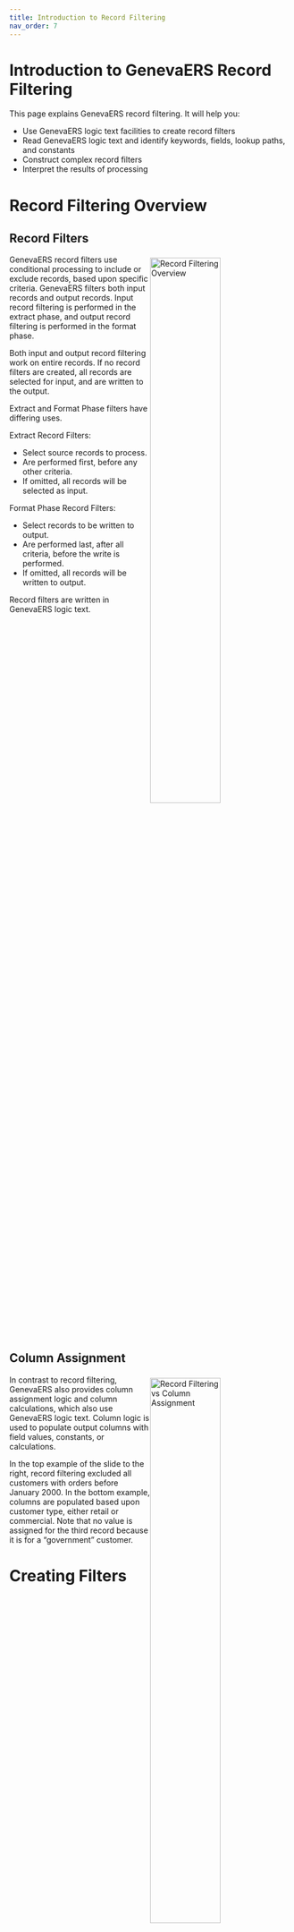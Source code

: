 ```yaml
---
title: Introduction to Record Filtering
nav_order: 7
---
```


# Introduction to GenevaERS Record Filtering

This page explains GenevaERS record filtering.  It will help you:
- Use GenevaERS logic text facilities to create record filters
- Read GenevaERS logic text and identify keywords, fields, lookup paths, and constants
- Construct complex record filters
- Interpret the results of processing

# Record Filtering Overview
## Record Filters
<div style="clear: right" > <img style="float: right;" width="50%" vspace="5" alt="Record Filtering Overview" src=images/Module6-Record_Filtering/Module6_Slide3.jpeg title="Record Filtering Overview"/>

GenevaERS record filters use conditional processing to include or exclude records, based upon specific criteria. GenevaERS filters both input records and output records. Input record filtering is performed in the extract phase, and output record filtering is performed in the format phase. 

Both input and output record filtering work on entire records. If no record filters are created, all records are selected for input, and are written to the output.

Extract and Format Phase filters have differing uses. 

Extract Record Filters: 
- Select source records to process.
- Are performed first, before any other criteria.
- If omitted, all records will be selected as input.

Format Phase Record Filters: 
- Select records to be written to output.
- Are performed last, after all criteria, before the write is performed.
- If omitted, all records will be written to output.

Record filters are written in GenevaERS logic text.

<div style="clear: right" > 

## Column Assignment

<img style="float: right;" width="50%" vspace="5" alt="Record Filtering vs Column Assignment" src=images/Module6-Record_Filtering/Module6_Slide4.jpeg title="Record Filtering vs Column Assignment"/>

In contrast to record filtering, GenevaERS also provides column assignment logic and column calculations, which also use GenevaERS logic text. Column logic is used to populate output columns with field values, constants, or calculations. 

In the top example of the slide to the right, record filtering excluded all customers with orders before January 2000. In the bottom example, columns are populated based upon customer type, either retail or commercial. Note that no value is assigned for the third record because it is for a “government” customer.



# Creating Filters

<div style="clear: right" >

## Extract Filters

 <img style="float: right;" width="50%" vspace="5" alt="Creating Extract Filters" src=images/Module6-Record_Filtering/Module6_Slide5.jpeg title="Creating Extract Filters"/>


The extract record filter is opened on the View Source Properties tab. 

First, open the View Source Properties tab with a single left-click in the blue cell. Open the Extract Record Filter tab by double-clicking anywhere in the record filter cell to display the icon, and then click the icon.

<div style="clear: right" >

## Format Filters

 <img style="float: right;" width="50%" vspace="5" alt="Creating Format Filters" src=images/Module6-Record_Filtering/Module6_Slide6.jpeg title="Creating Fomrat Filters"/>

The Format phase record filter is opened on the Format Phase tab on the View Properties screen. Simply click the Edit button to work with output record filters.

<div style="clear: right" >

## Logic Text

<img style="float: right;" width="50%" vspace="5" alt="Logic Text" src=images/Module6-Record_Filtering/Module6_Slide7.jpeg title="Logic Text"/>

GenevaERS logic text is constructed in the Logic Text Editor. The left panel displays the logic, and the right panel displays the Logic Text Helper, which displays key-words and values that can be used in logic text. 

Within logic text, comments are preceded by an apostrophe, and are shown in green. Keywords are shown in blue. Field names are shown in black, and alphanumeric constants are shown in pink, enclosed in pink double quotes.

<div style="clear: right" >


<img style="float: right;" width="50%" vspace="5" alt="Fields versus Column Numbers" src=images/Module6-Record_Filtering/Module6_Slide8.jpeg title="Fields versus Column Numbers"/>

Because the Extract process has access to the original input record, extract record filters use field names and LR names. In GenevaERS meta-data, for example, field names are enclosed in brackets. 

Format phase logic text filters refer only to column numbers, not to field names.

<div style="clear: right" >


<img style="float: right;" width="50%" vspace="5" alt="Logic Text Helper" src=images/Module6-Record_Filtering/Module6_Slide9.jpeg title="Logic Text Helper"/>

The logic text helper enables you to build logic text by selecting the text to include in the filter. Double-clicking any listed keyword or field places that value in the logic text. 

Constants, such as the pink zeros shown here, are the only portion of the logic text that requires manual entry.

<div style="clear: right" >


<img style="float: right;" width="50%" vspace="5" alt="Logic Text Helper- Operators" src=images/Module6-Record_Filtering/Module6_Slide10.jpeg title="Logic Text Helper - Operators"/>

The Logic Text Helper includes operators, such as these: 
- Logical operators (AND, OR, NOT)
- Arithmetic operators
- Comparisons such as GREATER THAN or LESS THAN, and 
- Keywords, such as LIKE and CONTAINS.

<div style="clear: right" >


<img style="float: right;" width="50%" vspace="5" alt="Logic Text Helper- Language Constructs" src=images/Module6-Record_Filtering/Module6_Slide11.jpeg title="Logic Text Helper - Language Constructs"/>

The SELECT and SKIP key words tell the Performance Engine which record to select or skip. The logic shown in this example selects all records with an order date greater than January 1, 2000. All other records will be skipped.

<div style="clear: right" >


<img style="float: right;" width="50%" vspace="5" alt="Logic Text Helper- IF Language Constructs" src=images/Module6-Record_Filtering/Module6_Slide12.jpeg title="Logic Text Helper - IF Language Constructs"/>

The SELECTIF and SKIPIF statements provide a shorthand way of specifying the same condition. Note that the greater-than sign has been switched to a less-than-or-equal-to sign, so that both statements will select the same records.

<div style="clear: right" >

## Extract Filter Fields and Paths

<img style="float: right;" width="50%" vspace="5" alt="Logic Text Helper- Fields" src=images/Module6-Record_Filtering/Module6_Slide13.jpeg title="Logic Text Helper - Fields"/>
 
The Logic Test Helper includes a listing of all fields from the input logical record. To avoid syntax errors, place the cursor at the correct location in the GenevaERS keyword, and double-click to insert the selected field name.

<div style="clear: right" >

<img style="float: right;" width="50%" vspace="5" alt="Logic Text Helper- Paths" src=images/Module6-Record_Filtering/Module6_Slide14.jpeg title="Logic Text Helper - Paths"/>

The Logic Text Helper also shows all lookup paths and fields on LRs available through joins. When used in logic text, these field names are preceded by the lookup path name.

In this example, the logic tests the customer date-of-birth field, looking for records with specific dates to include or exclude.

<div style="clear: right" >

## Format Phase Columns

<img style="float: right;" width="50%" vspace="5" alt="Logic Text Helper- Columns" src=images/Module6-Record_Filtering/Module6_Slide15.jpeg title="Logic Text Helper - Columns"/>

Format filtering can be performed only on records that have made it through record selection, in the Extract phase. Format phase output record filtering refers to columns rather than field numbers. The only columns available for output filtering are columns that are numeric, perform aggregation, or are the results of calculations. Format filtering is applied after aggregation is performed.

In this example, only records where column 6 is greater than 0 are written to the final output file. The accumulated order count in column 6 for Johnson is 0, so this record is not written to the output file, but the Philips record, with a total of 3, is.

<div style="clear: right" >

## Format Phase Functions

<img style="float: right;" width="50%" vspace="5" alt="Logic Text Helper- Functions" src=images/Module6-Record_Filtering/Module6_Slide16.jpeg title="Logic Text Helper - Functions"/>


Logic text functions test numerous conditions, including various date conditions, nulls, numeric values, and found and not-found conditions on joins. In this example, all records with spaces in the ORDER DATE field will be skipped. 

<div style="clear: right" >

<img style="float: right;" width="50%" vspace="5" alt="Logic Text Helper- If Statements" src=images/Module6-Record_Filtering/Module6_Slide17.jpeg title="Logic Text Helper - If Statements"/>

Logic text supports nested IF statements. GenevaERS logic text follows the typical order of operations and logic constructs of other programming languages.

In this example, all order records for customer 0 at stores 1 and 2 are selected. In addition, all orders for customer 2 at any store, with an amount less than or equal to 0, are selected for processing.

<div style="clear: right" >

<img style="float: right;" width="50%" vspace="5" alt="Logic Text Helper- IfFound Statements" src=images/Module6-Record_Filtering/Module6_Slide18.jpeg title="Logic Text Helper - IfFound Statements"/>

The ISFOUND (is found) and ISNOTFOUND (is not found) functions test the results of joins. If a corresponding join record is found, the ISFOUND condition tests true. The parameter for these functions is simply the lookup path to be tested for a valid join.

In this example, order records are selected if a customer record is found using the order-to-customer lookup path.

<div style="clear: right" >

## Help and Syntax Checker

<img style="float: right;" width="50%" vspace="5" alt="Logic Text Helper- Help" src=images/Module6-Record_Filtering/Module6_Slide19.jpeg title="Logic Text Helper - Help"/>

To view a quick syntax snapshot, hover over the Logic Text Helper keywords. GenevaERS online help provides full syntax help for all keywords. To access help, open the Help menu and, select Logic Text.

<div style="clear: right" >


<img style="float: right;" width="50%" vspace="5" alt="Logic Text Helper- Syntax Checker" src=images/Module6-Record_Filtering/Module6_Slide20.jpeg title="Logic Text Helper - Syntax Checker"/>

Logic text syntax checking tests logic text for errors, such as mistyped keywords or invalid field names. Error messages are displayed at the bottom of the screen. Views cannot be activated until all errors are cleared.

<div style="clear: right" >


<img style="float: right;" width="50%" vspace="5" alt="Logic Text Helper- Syntax Errors" src=images/Module6-Record_Filtering/Module6_Slide21.jpeg title="Logic Text Helper - Syntax Errors"/>

Logic text syntax checking displays errors when syntax is not correct. The error message displays the line followed by the character number where the error was detected. 

In this example, the syntax is missing a second right parenthesis after the constant “2.” 



<div style="clear: right" > 

# Links

Place following text in the topic:  
    ````
    [Topic A](TopicA)
    ````

The link displays as:   
[Topic A](TopicA)